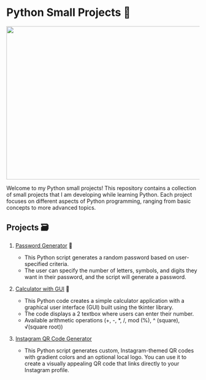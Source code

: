# Python Small Projects 🐍

<img src="https://github.com/pgnikolov/python-small-projects/assets/151896883/5aa86be7-9442-4853-abb3-c12709066e4a" width="700" height="400"/>

Welcome to my Python small projects! 
This repository contains a collection of small projects that I am developing while learning Python.
Each project focuses on different aspects of Python programming, ranging from basic concepts to more advanced topics.

## Projects 🗃️

1. [Password Generator](https://github.com/pgnikolov/python-small-projects/blob/main/password-gen.py) 🔐
   - This Python script generates a random password based on user-specified criteria.
   - The user can specify the number of letters, symbols, and digits they want in their password, and the script will generate a password.

2. [Calculator with GUI](https://github.com/pgnikolov/python-small-projects/tree/main/calculator_gui) 🧮
   - This Python code creates a simple calculator application with a graphical user interface (GUI) built using the tkinter library.
   - The code displays a 2 textbox where users can enter their number.
   - Available arithmetic operations (+, -, *, /, mod (%), ^ (square), √(square root))

3. [Instagram QR Code Generator](https://github.com/pgnikolov/python-small-projects/tree/main/qr_instagram) 
   - This Python script generates custom, Instagram-themed QR codes with gradient colors and an optional local logo. You can use it to create a visually appealing QR code that links directly to your Instagram profile.

